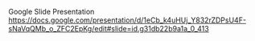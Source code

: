 
Google Slide Presentation https://docs.google.com/presentation/d/1eCb_k4uHUj_Y832rZDPsU4F-sNaVqQMb_o_ZFC2EpKg/edit#slide=id.g31db22b9a1a_0_413

